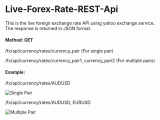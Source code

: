 # Live-Forex-Rate-REST-Api

This is the live foreign exchange rate API using yahoo exchange service. The response is returned in JSON format. 

#### Method: GET

/fx/api/currency/rates/currency_pair (For single pair)

/fx/api/currency/rates/currency_pair1, currency_pair2 (For multiple pairs)

#### Example:
/fx/api/currency/rates/AUDUSD

![Single Pair](http://www.sauryatech.com/img/fx_sing.png)

/fx/api/currency/rates/AUDUSD, EURUSD

![Multiple Pair](http://www.sauryatech.com/img/fx_multi.png)
